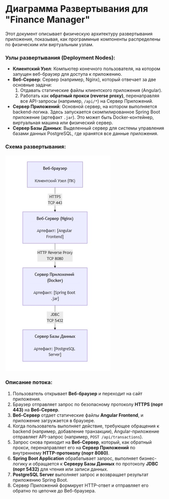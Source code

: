 # Диаграмма Развертывания для "Finance Manager"

Этот документ описывает физическую архитектуру развертывания приложения, показывая, как программные компоненты распределены по физическим или виртуальным узлам.

### Узлы развертывания (Deployment Nodes):

-   **Клиентский Узел**: Компьютер конечного пользователя, на котором запущен веб-браузер для доступа к приложению.
-   **Веб-Сервер**: Сервер (например, Nginx), который отвечает за две основные задачи:
    1.  Отдавать статические файлы клиентского приложения (Angular).
    2.  Работать как **обратный прокси (reverse proxy)**, перенаправляя все API-запросы (например, `/api/*`) на Сервер Приложений.
-   **Сервер Приложений**: Основной сервер, на котором выполняется backend-логика. Здесь запускается скомпилированное Spring Boot приложение (артефакт `.jar`). Это может быть Docker-контейнер, виртуальная машина или физический сервер.
-   **Сервер Базы Данных**: Выделенный сервер для системы управления базами данных PostgreSQL, где хранятся все данные приложения.

### Схема развертывания:
![Диаграмма Развертывания Finance Manager](docs/schema/deploy.jpg)

### Описание потока:

1.  Пользователь открывает **Веб-браузер** и переходит на сайт приложения.
2.  Браузер отправляет запрос по безопасному протоколу **HTTPS (порт 443)** на **Веб-Сервер**.
3.  **Веб-Сервер** отдает статические файлы **Angular Frontend**, и приложение загружается в браузере.
4.  Когда пользователь выполняет действие, требующее обращения к backend (например, добавление транзакции), Angular-приложение отправляет API-запрос (например, `POST /api/transactions`).
5.  Запрос снова приходит на **Веб-Сервер**, который, как обратный прокси, перенаправляет его на **Сервер Приложений** по внутреннему **HTTP-протоколу (порт 8080)**.
6.  **Spring Boot Application** обрабатывает запрос, выполняет бизнес-логику и обращается к **Серверу Базы Данных** по протоколу **JDBC (порт 5432)** для чтения или записи данных.
7.  **PostgreSQL Server** выполняет запрос и возвращает результат приложению Spring Boot.
8.  Сервер Приложений формирует HTTP-ответ и отправляет его обратно по цепочке до Веб-браузера.